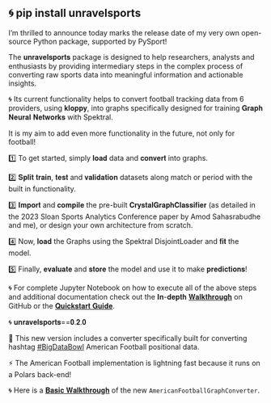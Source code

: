 ## 🌀 pip install unravelsports

I’m thrilled to announce today marks the release date of my very own open-source Python package, supported by PySport!

The 𝐮𝐧𝐫𝐚𝐯𝐞𝐥𝐬𝐩𝐨𝐫𝐭𝐬 package is designed to help researchers, analysts and enthusiasts by providing intermediary steps in the complex process of converting raw sports data into meaningful information and actionable insights.

🌀 Its current functionality helps to convert football tracking data from 6 providers, using 𝐤𝐥𝐨𝐩𝐩𝐲, into graphs specifically designed for training 𝐆𝐫𝐚𝐩𝐡 𝐍𝐞𝐮𝐫𝐚𝐥 𝐍𝐞𝐭𝐰𝐨𝐫𝐤𝐬 with Spektral.

It is my aim to add even more functionality in the future, not only for football!

1️⃣ To get started, simply 𝐥𝐨𝐚𝐝 data and 𝐜𝐨𝐧𝐯𝐞𝐫𝐭 into graphs.

2️⃣ 𝐒𝐩𝐥𝐢𝐭 𝐭𝐫𝐚𝐢𝐧, 𝐭𝐞𝐬𝐭 and 𝐯𝐚𝐥𝐢𝐝𝐚𝐭𝐢𝐨𝐧 datasets along match or period with the built in functionality.

3️⃣ 𝐈𝐦𝐩𝐨𝐫𝐭 and 𝐜𝐨𝐦𝐩𝐢𝐥𝐞 the pre-built 𝐂𝐫𝐲𝐬𝐭𝐚𝐥𝐆𝐫𝐚𝐩𝐡𝐂𝐥𝐚𝐬𝐬𝐢𝐟𝐢𝐞𝐫 (as detailed in the 2023 Sloan Sports Analytics Conference paper by Amod Sahasrabudhe and me), or design your own architecture from scratch.

4️⃣ Now, 𝐥𝐨𝐚𝐝 the Graphs using the Spektral DisjointLoader and 𝐟𝐢𝐭 the model.

5️⃣ Finally, 𝐞𝐯𝐚𝐥𝐮𝐚𝐭𝐞 and 𝐬𝐭𝐨𝐫𝐞 the model and use it to make 𝐩𝐫𝐞𝐝𝐢𝐜𝐭𝐢𝐨𝐧𝐬!

🌀 For complete Jupyter Notebook on how to execute all of the above steps and additional documentation check out the 𝐈𝐧-𝐝𝐞𝐩𝐭𝐡 [𝐖𝐚𝐥𝐤𝐭𝐡𝐫𝐨𝐮𝐠𝐡](https://github.com/UnravelSports/unravelsports/blob/main/examples/1_kloppy_gnn_train.ipynb) on GitHub or the [𝐐𝐮𝐢𝐜𝐤𝐬𝐭𝐚𝐫𝐭 𝐆𝐮𝐢𝐝𝐞](https://github.com/UnravelSports/unravelsports/blob/main/examples/0_quick_start_guide.ipynb).

🌀 𝐮𝐧𝐫𝐚𝐯𝐞𝐥𝐬𝐩𝐨𝐫𝐭𝐬==𝟎.𝟐.𝟎

🏈 This new version includes a converter specifically built for converting hashtag [#BigDataBowl](https://operations.nfl.com/gameday/analytics/big-data-bowl/) American Football positional data.

⚡ The American Football implementation is lightning fast because it runs on a Polars back-end!

🌀 Here is a [𝐁𝐚𝐬𝐢𝐜 𝐖𝐚𝐥𝐤𝐭𝐡𝐫𝐨𝐮𝐠𝐡](https://github.com/UnravelSports/unravelsports/blob/main/examples/2_big_data_bowl_guide.ipynb) of the new `AmericanFootballGraphConverter`. 

